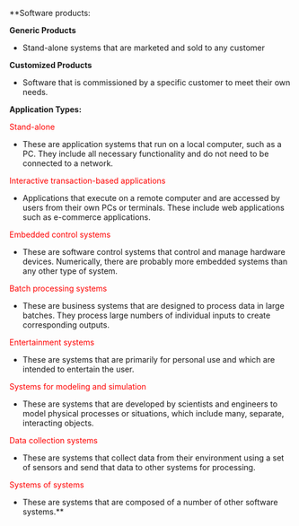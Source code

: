 **Software products:

**Generic Products**
-   Stand-alone systems that are marketed and sold to any customer
 
**Customized Products**
-   Software that is commissioned by a specific customer to meet their own needs.


**Application Types:**

<font style="color: red;">Stand-alone</font>
- These are application systems that run on a local computer, such as a PC. They include all necessary functionality and do not need to be connected to a network. 

<font style="color: red;">Interactive transaction-based applications</font>
-  Applications that execute on a remote computer and are accessed by users from their own PCs or terminals. These include web applications such as e-commerce applications.

<font style="color: red;">Embedded control systems</font>
-  These are software control systems that control and manage hardware devices. Numerically, there are probably more embedded systems than any other type of system. 

<font style="color: red;">Batch processing systems </font>
-  These are business systems that are designed to process data in large batches. They process large numbers of individual inputs to create corresponding outputs.     

<font style="color: red;">Entertainment systems</font>
-  These are systems that are primarily for personal use and which are intended to entertain the user.

<font style="color: red;">Systems for modeling and simulation </font>
-  These are systems that are developed by scientists and engineers to model physical processes or situations, which include many, separate, interacting objects. 

<font style="color: red;">Data collection systems</font>
-  These are systems that collect data from their environment using a set of sensors and send that data to other systems for processing.

<font style="color: red;">Systems of systems</font>
-  These are systems that are composed of a number of other software systems.**